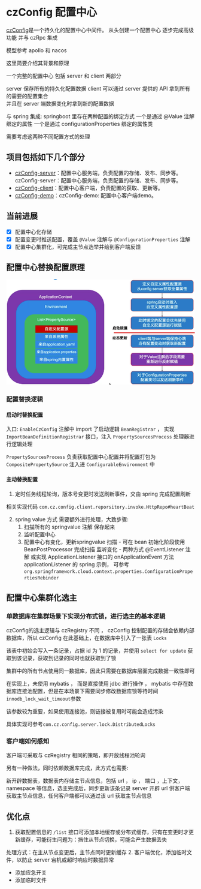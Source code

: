 # czConfig 配置中心
[czConfig](https://github.com/zjianru/czConfig)是一个持久化的配置中心中间件。
从头创建一个配置中心 逐步完成高级功能  并与 czRpc 集成

模型参考 apollo 和 nacos 

这里简要介绍其背景和原理

一个完整的配置中心 包括 server 和 client 两部分

server 保存所有的持久化配置数据 client 可以通过 server 提供的 API 拿到所有的需要的配置集合  
并且在 server 端数据变化时拿到新的配置数据

与 spring 集成:
springboot 里存在两种配置的绑定方式
一个是通过 @Value 注解绑定的属性
一个是通过 configurationProperties 绑定的属性类

需要考虑这两种不同配置方式的处理

## 项目包括如下几个部分

* [czConfig-server](./czConfig-server)：配置中心服务端，负责配置的存储、发布、同步等。czConfig-server：配置中心服务端，负责配置的存储、发布、同步等。
* [czConfig-client](./czConfig-client)：配置中心客户端，负责配置的获取、更新等。
* [czConfig-demo](./czConfig-demo)：czConfig-demo: 配置中心客户端demo。

## 当前进展

- [x] 配置中心化存储
- [X] 配置变更时推送配置，覆盖 `@Value` 注解与 `@ConfigurationProperties` 注解
- [X] 配置中心集群化，可完成主节点选举并给到客户端反馈

## 配置中心替换配置原理
![img.png](noteImg/img.png)

### 配置替换逻辑
#### 启动时替换配置
入口: `EnableCzConfig`
注解中 import 了启动逻辑 `BeanRegistrar` ， 实现 `ImportBeanDefinitionRegistrar` 接口，注入 `PropertySourcesProcess` 处理器进行逻辑处理

`PropertySourcesProcess` 负责获取配置中心配置并将配置打包为 `CompositePropertySource` 注入进 `ConfigurableEnvironment` 中

#### 主动替换配置
1. 定时任务线程轮询，版本号变更时发送刷新事件，交由 spring 完成配置刷新

相关实现代码 `com.cz.config.client.reporsitory.invoke.HttpRepo#heartBeat`

2. spring value 方式
   需要额外进行处理，大致步骤:
   1. 扫描所有的 springvalue 注解 保存起来
   2. 监听配置中心
   3. 配置中心有变化，更新springvalue
扫描 - 可在 bean 初始化阶段使用 BeanPostProcessor 完成扫描
监听变化 - 两种方式 @EventListener 注解 或实现 ApplicationListener 接口的 onApplicationEvent 方法
applicationListener 的 spring 示例， 可参考`org.springframework.cloud.context.properties.ConfigurationPropertiesRebinder`

## 配置中心集群化选主

### 单数据库在集群场景下实现分布式锁，进行选主的基本逻辑

czConfig的选主逻辑与 czRegistry 不同 ， czConfig 控制配置的存储会依赖内部数据库，所以 czConfig 在此基础上，在数据库中引入了一张表 `Locks`

该表中初始会写入一条记录，占据 id 为 1 的记录，并使用 `select for update` 获取到该记录，获取到记录的同时也就获取到了锁

集群中的所有节点使用同一数据库，因此只需要在数据库层面完成数据一致性即可

在实现上，未使用 mybatis ， 而是直接使用 jdbc 进行操作 ， mybatis 中存在数据库连接池配置，但是在本场景下需要同步修改数据库锁等待时间`innodb_lock_wait_timeout`参数

该参数较为重要，如果使用连接池，则链接被复用时可能会造成污染

具体实现可参考`com.cz.config.server.lock.DistributedLocks`

### 客户端如何感知

客户端可采取与 czRegistry 相同的策略，即开放线程池轮询

另有一种做法，同时依赖数据库完成，此方式也需要:

新开辟数据表，数据表内存储主节点信息，包括 url ， ip ， 端口 ，上下文， namespace 等信息，选主完成后，同步更新该条记录
server 开辟 url 供客户端获取主节点信息，任何客户端都可以通过该 url 获取主节点信息

## 优化点
1. 获取配置信息的 `/list` 接口可添加本地缓存或分布式缓存，只有在变更时才更新缓存，可能衍生问题为：挡住从节点切换，可能会产生数据丢失

处理方式：在主从节点变更后，主节点同时更新缓存
2. 客户端优化，添加临时文件，以防止 server 宕机或超时响应时数据异常
- 添加应急开关
- 添加临时文件